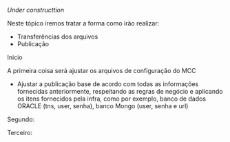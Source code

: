 _Under constructtion_


Neste tópico iremos tratar a forma como irão realizar:

- Transferências dos arquivos
- Publicação




Inicio

A primeira coisa será ajustar os arquivos de configuração do MCC


- Ajustar a publicação base de acordo com todas as informações fornecidas anteriormente, respeitando as regras de negócio e aplicando os itens fornecidos pela infra, como por exemplo, banco de dados ORACLE (tns, user, senha), banco Mongo (user, senha e url)

Segundo:



Terceiro:

